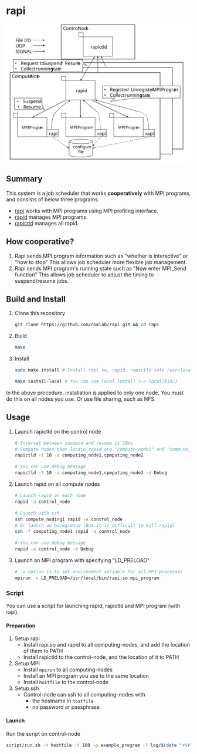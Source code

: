 # rapi
![Overview](./doc/img/overview.svg)

## Summary
This system is a job scheduler that works **cooperatively** with MPI programs, and consists of below three programs.
* [rapi](./rapi) works with MPI programs using MPI profiling interface.
* [rapid](./rapi-daemon/src/bin/rapid) manages MPI programs.
* [rapictld](./rapi-daemon/src/bin/rapictld) manages all rapid.

## How cooperative?
1. Rapi sends MPI program information such as "whether is interactive" or "how to stop"
    This allows job scheduler more flexible job management.
2. Rapi sends MPI program's running state such as "Now enter MPI_Send function"
    This allows job scheduler to adjust the timing to suspend/resume jobs.

## Build and Install
1. Clone this repository
    ```bash
    git clone https://github.com/nomlab/rapi.git && cd rapi
    ```
2. Build
    ```bash
    make
    ```
3. Install
    ```bash
    sudo make install # Install rapi.so, rapid, rapictld into /usr/local/bin/
    ```
    ```bash
    make install-local # You can use local install (~/.local/bin/)
    ```
In the above procedure, installation is applied to only one node.
You must do this on all nodes you use.
Or use file sharing, such as NFS.

## Usage
1. Launch rapictld on the control node
    ```bash
    # Interval between suspend and resume is 10ms
    # Compute nodes that locate rapid are "compute_node1" and "compute_node2"
    rapictld -t 10 -a computing_node1,cpmputing_node2
    ```
    ```bash
    # You can use debug message
    rapictld -t 10 -a computing_node1,cpmputing_node2 -d Debug
    ```
2. Launch rapid on all compute nodes
    ```bash
    # Launch rapid on each node
    rapid -a control_node
    ```
    ```bash
    # Launch with ssh
    ssh compute_noding1 rapid -a control_node
    # Or launch on background (But it is difficult to kill rapid)
    ssh -f computing_node1 rapid -a control_node
    ```
    ```bash
    # You can use debug message
    rapid -a control_node -d Debug
    ```
3. Launch an MPI program with specifying "LD_PRELOAD"
    ```bash
    # -x option is to set environment variable for all MPI processes
    mpirun -x LD_PRELOAD=/usr/local/bin/rapi.so mpi_program
    ```

### Script
You can use a script for launching rapid, rapictld and MPI program (with rapi).
#### Preparation
1. Setup rapi
    * Install rapi.so and rapid to all computing-nodes, and add the location of them to PATH
    * Install rapictld to the control-node, and the location of it to PATH
2. Setup MPI
    * Install `mpirun` to all computing-nodes
    * Install an MPI program you use to the same location
    * Install `hostfile` to the control-node
3. Setup ssh
    * Control-node can ssh to all computing-nodes with
        * the hostname in `hostfile`
        * no password or passphrase
#### Launch
Run the script on control-node
```bash
script/run.sh -h hostfile -t 100 -p example_program -l log/$(date "+%Y%m%d%H%M%S").log
```
